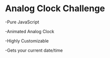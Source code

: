 # Analog Clock Challenge

-Pure JavaScript

-Animated Analog Clock

-Highly Customizable

-Gets your current date/time
